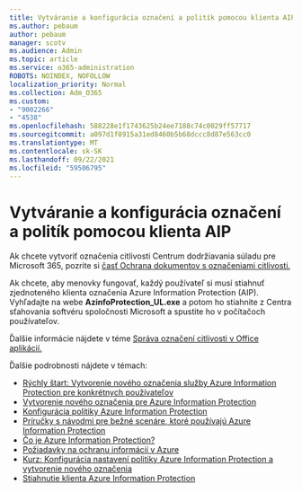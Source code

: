 ```yaml
---
title: Vytváranie a konfigurácia označení a politík pomocou klienta AIP
ms.author: pebaum
author: pebaum
manager: scotv
ms.audience: Admin
ms.topic: article
ms.service: o365-administration
ROBOTS: NOINDEX, NOFOLLOW
localization_priority: Normal
ms.collection: Adm_O365
ms.custom:
- "9002266"
- "4538"
ms.openlocfilehash: 588228e1f1743625b24ee7188c74c0029ff57717
ms.sourcegitcommit: a097d1f8915a31ed8460b5b68dccc8d87e563cc0
ms.translationtype: MT
ms.contentlocale: sk-SK
ms.lasthandoff: 09/22/2021
ms.locfileid: "59506795"
---
```

# <a name="creating-and-configuring-labels-and-policies-with-aip-client"></a>Vytváranie a konfigurácia označení a politík pomocou klienta AIP

Ak chcete vytvoriť označenia citlivosti Centrum dodržiavania súladu pre Microsoft 365, pozrite si [časť Ochrana dokumentov s označeniami citlivosti.](https://docs.microsoft.com/microsoft-365/business-video/create-sensitivity-labels)

Ak chcete, aby menovky fungovať, každý používateľ si musí stiahnuť zjednoteného klienta označenia Azure Information Protection (AIP). Vyhľadajte na webe **AzinfoProtection_UL.exe** a potom ho stiahnite z Centra sťahovania softvéru spoločnosti Microsoft a spustite ho v počítačoch používateľov.

Ďalšie informácie nájdete v téme [Správa označení citlivosti v Office aplikácií.](https://docs.microsoft.com/microsoft-365/compliance/sensitivity-labels-office-apps)

Ďalšie podrobnosti nájdete v témach: 

- [Rýchly štart: Vytvorenie nového označenia služby Azure Information Protection pre konkrétnych používateľov](https://docs.microsoft.com/azure/information-protection/quickstart-label-specificusers)
- [Vytvorenie nového označenia pre Azure Information Protection](https://docs.microsoft.com/azure/information-protection/configure-policy-new-label)
- [Konfigurácia politiky Azure Information Protection](https://docs.microsoft.com/azure/information-protection/configure-policy)
- [Príručky s návodmi pre bežné scenáre, ktoré používajú Azure Information Protection](https://docs.microsoft.com/azure/information-protection/how-to-guides)
- [Čo je Azure Information Protection?](https://docs.microsoft.com/azure/information-protection/what-is-information-protection)
- [Požiadavky na ochranu informácií v Azure](https://docs.microsoft.com/azure/information-protection/requirements)
- [Kurz: Konfigurácia nastavení politiky Azure Information Protection a vytvorenie nového označenia](https://docs.microsoft.com/azure/information-protection/infoprotect-quick-start-tutorial)
- [Stiahnutie klienta Azure Information Protection](https://www.microsoft.com/download/details.aspx?id=53018)
